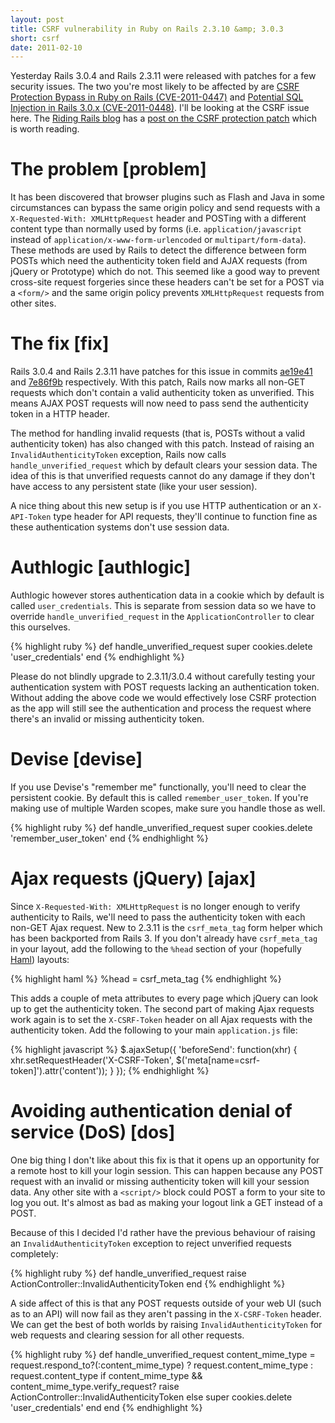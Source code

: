 ```yaml
---
layout: post
title: CSRF vulnerability in Ruby on Rails 2.3.10 &amp; 3.0.3
short: csrf
date: 2011-02-10
---
```


Yesterday Rails 3.0.4 and Rails 2.3.11 were released with patches for a few security issues. The two you're most likely to be affected by are [CSRF Protection Bypass in Ruby on Rails (CVE-2011-0447)](http://groups.google.com/group/rubyonrails-security/browse_thread/thread/2d95a3cc23e03665) and [Potential SQL Injection in Rails 3.0.x (CVE-2011-0448)](http://groups.google.com/group/rubyonrails-security/browse_thread/thread/b658902cf6bf4eed). I'll be looking at the CSRF issue here. The [Riding Rails blog](http://weblog.rubyonrails.org/) has a [post on the CSRF protection patch](http://weblog.rubyonrails.org/2011/2/8/csrf-protection-bypass-in-ruby-on-rails) which is worth reading.

# The problem [problem]

It has been discovered that browser plugins such as Flash and Java in some circumstances can bypass the same origin policy and send requests with a `X-Requested-With: XMLHttpRequest` header and POSTing with a different content type than normally used by forms (i.e. `application/javascript` instead of `application/x-www-form-urlencoded` or `multipart/form-data`). These methods are used by Rails to detect the difference between form POSTs which need the authenticity token field and AJAX requests (from jQuery or Prototype) which do not. This seemed like a good way to prevent cross-site request forgeries since these headers can't be set for a POST via a `<form/>` and the same origin policy prevents `XMLHttpRequest` requests from other sites.

# The fix [fix]

Rails 3.0.4 and Rails 2.3.11 have patches for this issue in commits [ae19e41](https://github.com/rails/rails/commit/ae19e4141f27f80013c11e8b1da68e5c52c779ea "ae19e4141f27f80013c11e8b1da68e5c52c779ea") and [7e86f9b](https://github.com/rails/rails/commit/7e86f9b4d2b7dfa974c10ae7e6d8ef90f3d77f06 "7e86f9b4d2b7dfa974c10ae7e6d8ef90f3d77f06") respectively. With this patch, Rails now marks all non-GET requests which don't contain a valid authenticity token as unverified. This means AJAX POST requests will now need to pass send the authenticity token in a HTTP header.

The method for handling invalid requests (that is, POSTs without a valid authenticity token) has also changed with this patch. Instead of raising an `InvalidAuthenticityToken` exception, Rails now calls `handle_unverified_request` which by default clears your session data. The idea of this is that unverified requests cannot do any damage if they don't have access to any persistent state (like your user session).

A nice thing about this new setup is if you use HTTP authentication or an `X-API-Token` type header for API requests, they'll continue to function fine as these authentication systems don't use session data.

# Authlogic [authlogic]

Authlogic however stores authentication data in a cookie which by default is called `user_credentials`. This is separate from session data so we have to override `handle_unverified_request` in the `ApplicationController` to clear this ourselves.

{% highlight ruby %}
def handle_unverified_request
  super
  cookies.delete 'user_credentials'
end
{% endhighlight %}

Please do not blindly upgrade to 2.3.11/3.0.4 without carefully testing your authentication system with POST requests lacking an authentication token. Without adding the above code we would effectively lose CSRF protection as the app will still see the authentication and process the request where there's an invalid or missing authenticity token.

# Devise [devise]

If you use Devise's "remember me" functionally, you'll need to clear the persistent cookie. By default this is called `remember_user_token`. If you're making use of multiple Warden scopes, make sure you handle those as well.

{% highlight ruby %}
def handle_unverified_request
  super
  cookies.delete 'remember_user_token'
end
{% endhighlight %}

# Ajax requests (jQuery) [ajax]

Since `X-Requested-With: XMLHttpRequest` is no longer enough to verify authenticity to Rails, we'll need to pass the authenticity token with each non-GET Ajax request. New to 2.3.11 is the `csrf_meta_tag` form helper which has been backported from Rails 3. If you don't already have `csrf_meta_tag` in your layout, add the following to the `%head` section of your (hopefully [Haml](http://haml-lang.com/)) layouts:

{% highlight haml %}
%head
  = csrf_meta_tag
{% endhighlight %}

This adds a couple of meta attributes to every page which jQuery can look up to get the authenticity token. The second part of making Ajax requests work again is to set the `X-CSRF-Token` header on all Ajax requests with the authenticity token. Add the following to your main `application.js` file:

{% highlight javascript %}
$.ajaxSetup({
  'beforeSend': function(xhr) { xhr.setRequestHeader('X-CSRF-Token', $('meta[name=csrf-token]').attr('content')); }
});
{% endhighlight %}

# Avoiding authentication denial of service (DoS) [dos]

One big thing I don't like about this fix is that it opens up an opportunity for a remote host to kill your login session. This can happen because any POST request with an invalid or missing authenticity token will kill your session data. Any other site with a `<script/>` block could POST a form to your site to log you out. It's almost as bad as making your logout link a GET instead of a POST.

Because of this I decided I'd rather have the previous behaviour of raising an `InvalidAuthenticityToken` exception to reject unverified requests completely:

{% highlight ruby %}
def handle_unverified_request
  raise ActionController::InvalidAuthenticityToken
end
{% endhighlight %}

A side affect of this is that any POST requests outside of your web UI (such as to an API) will now fail as they aren't passing in the `X-CSRF-Token` header. We can get the best of both worlds by raising `InvalidAuthenticityToken` for web requests and clearing session for all other requests.

{% highlight ruby %}
def handle_unverified_request
  content_mime_type = request.respond_to?(:content_mime_type) ? request.content_mime_type : request.content_type
  if content_mime_type && content_mime_type.verify_request?
    raise ActionController::InvalidAuthenticityToken
  else
    super
    cookies.delete 'user_credentials'
  end
end
{% endhighlight %}
